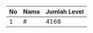 | No | Nama            | Jumlah Level |
|----|-----------------|--------------|
| 1  | #    |    4168        |
